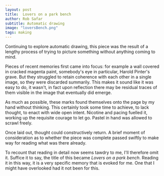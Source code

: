 ```yaml
---
layout: post
title:  Lovers on a park bench
author: Rob Safar
subtitle: Automatic drawing
image: "loversBench.png"
tags: making
---
```

Continuing to explore automatic drawing, this piece was the result of a lengthy process of trying to picture something without anything coming to mind. 

Pieces of recent memories first came into focus: for example a wall covered in cracked magenta paint, somebody's eye in particular, Harold Pinter's grave. But they struggled to retain coherence with each other in a single image, so they were discarded summarily. This makes it sound like it was easy to do, it wasn't, in fact upon reflection there may be residual traces of them visible in the image that eventually did emerge.

As much as possible, these marks found themselves onto the page by my hand without thinking. This certainly took some time to achieve, to lack thought, to enact with wide open intent. Nicotine and pacing fuelled it, working up the requisite courage to let go. Pastel in hand was allowed to scrawl freely.

Once laid out, thought could constructively return. A brief moment of consideration as to whether the piece was complete passed swiftly to make way for reading what was there already. 

To recount that reading in detail now seems tawdry to me, I'll therefore omit it. Suffice it to say, the title of this became *Lovers on a park bench*. Reading it in this way, it is a very specific memory that is evoked for me. One that I might have overlooked had it not been for this.